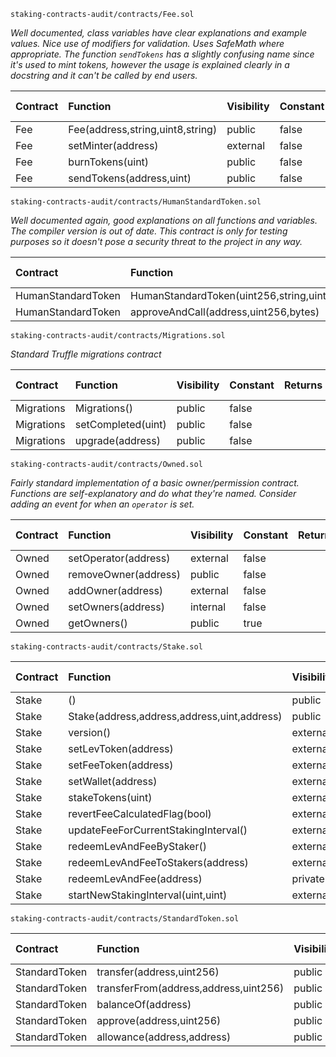 `staking-contracts-audit/contracts/Fee.sol`

_Well documented, class variables have clear explanations and example values. Nice use of modifiers for validation. Uses SafeMath where appropriate. The function `sendTokens` has a slightly confusing name since it's used to mint tokens, however the usage is explained clearly in a docstring and it can't be called by end users._

| Contract | Function                         | Visibility | Constant | Returns | Modifiers                       | Static Analysis    | Test Coverage      | Functional Analysis |
|:---------|:---------------------------------|:-----------|:---------|:--------|:--------------------------------|:-------------------|:-------------------|:--------------------|
| Fee      | Fee(address,string,uint8,string) | public     | false    |         | notEmpty,notEmpty               | :white_check_mark: | :white_check_mark: |                     |
| Fee      | setMinter(address)               | external   | false    |         | onlyOwner,validAddress          | :white_check_mark: | :white_check_mark: |                     |
| Fee      | burnTokens(uint)                 | public     | false    |         | notZero                         | :white_check_mark: | :white_check_mark: |                     |
| Fee      | sendTokens(address,uint)         | public     | false    |         | onlyMinter,validAddress,notZero | :white_check_mark: | :white_check_mark: |                     |

`staking-contracts-audit/contracts/HumanStandardToken.sol`

_Well documented again, good explanations on all functions and variables. The compiler version is out of date. This contract is only for testing purposes so it doesn't pose a security threat to the project in any way._

| Contract           | Function                                        | Visibility | Constant | Returns | Modifiers | Static Analysis    | Test Coverage      | Functional Analysis |
|:-------------------|:------------------------------------------------|:-----------|:---------|:--------|:----------|:-------------------|:-------------------|:--------------------|
| HumanStandardToken | HumanStandardToken(uint256,string,uint8,string) | public     | false    |         |           | :white_check_mark: | :white_check_mark: |                     |
| HumanStandardToken | approveAndCall(address,uint256,bytes)           | public     | false    | success |           | :white_check_mark: | :white_check_mark: |                     |


`staking-contracts-audit/contracts/Migrations.sol`

_Standard Truffle migrations contract_

| Contract   | Function           | Visibility | Constant | Returns | Modifiers  | Static Analysis    |
|:-----------|:-------------------|:-----------|:---------|:--------|:-----------|:-------------------|
| Migrations | Migrations()       | public     | false    |         |            | :white_check_mark: |
| Migrations | setCompleted(uint) | public     | false    |         | restricted | :white_check_mark: |
| Migrations | upgrade(address)   | public     | false    |         | restricted | :white_check_mark: |


`staking-contracts-audit/contracts/Owned.sol`

_Fairly standard implementation of a basic owner/permission contract. Functions are self-explanatory and do what they're named. Consider adding an event for when an `operator` is set._

| Contract | Function             | Visibility | Constant | Returns | Modifiers | Static Analysis    | Test Coverage      | Functional Analysis |
|:---------|:---------------------|:-----------|:---------|:--------|:----------|:-------------------|:-------------------|:--------------------|
| Owned    | setOperator(address) | external   | false    |         | onlyOwner | :white_check_mark: |                    |                     |
| Owned    | removeOwner(address) | public     | false    |         | onlyOwner | :white_check_mark: | :white_check_mark: |                     |
| Owned    | addOwner(address)    | external   | false    |         | onlyOwner | :white_check_mark: | :white_check_mark: |                     |
| Owned    | setOwners(address)   | internal   | false    |         |           | :white_check_mark: |                    |                     |
| Owned    | getOwners()          | public     | true     |         |           | :white_check_mark: | :white_check_mark: |                     |

`staking-contracts-audit/contracts/Stake.sol`

| Contract | Function                                    | Visibility | Constant | Returns | Modifiers                                      | Static Analysis | Test Coverage | Functional Analysis |
|:---------|:--------------------------------------------|:-----------|:---------|:--------|:-----------------------------------------------|:----------------|:--------------|:--------------------|
| Stake    | ()                                          | public     | false    |         | payable                                        |                 |               |                     |
| Stake    | Stake(address,address,address,uint,address) | public     | false    |         | validAddress,validAddress,validAddress,notZero |                 |               |                     |
| Stake    | version()                                   | external   | false    | string  | pure                                           |                 |               |                     |
| Stake    | setLevToken(address)                        | external   | false    |         | validAddress,onlyOwner                         |                 |               |                     |
| Stake    | setFeeToken(address)                        | external   | false    |         | validAddress,onlyOwner                         |                 |               |                     |
| Stake    | setWallet(address)                          | external   | false    |         | validAddress,onlyOwner                         |                 |               |                     |
| Stake    | stakeTokens(uint)                           | external   | false    |         | isStaking,notZero                              |                 |               |                     |
| Stake    | revertFeeCalculatedFlag(bool)               | external   | false    |         | onlyOwner,isDoneStaking                        |                 |               |                     |
| Stake    | updateFeeForCurrentStakingInterval()        | external   | false    |         | onlyOperator,isDoneStaking                     |                 |               |                     |
| Stake    | redeemLevAndFeeByStaker()                   | external   | false    |         |                                                |                 |               |                     |
| Stake    | redeemLevAndFeeToStakers(address)           | external   | false    |         | onlyOperator                                   |                 |               |                     |
| Stake    | redeemLevAndFee(address)                    | private    | false    |         | validAddress,isDoneStaking                     |                 |               |                     |
| Stake    | startNewStakingInterval(uint,uint)          | external   | false    |         | notZero,notZero,onlyOperator,isDoneStaking     |                 |               |                     |

`staking-contracts-audit/contracts/StandardToken.sol`

| Contract      | Function                              | Visibility | Constant | Returns   | Modifiers | Static Analysis | Test Coverage | Functional Analysis |
|:--------------|:--------------------------------------|:-----------|:---------|:----------|:----------|:----------------|:--------------|:--------------------|
| StandardToken | transfer(address,uint256)             | public     | false    | success   |           |                 |               |                     |
| StandardToken | transferFrom(address,address,uint256) | public     | false    | success   |           |                 |               |                     |
| StandardToken | balanceOf(address)                    | public     | true     | balance   |           |                 |               |                     |
| StandardToken | approve(address,uint256)              | public     | false    | success   |           |                 |               |                     |
| StandardToken | allowance(address,address)            | public     | true     | remaining |           |                 |               |                     |


